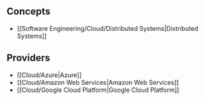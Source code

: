 ## Concepts

- [[Software Engineering/Cloud/Distributed Systems|Distributed Systems]]

## Providers

- [[Cloud/Azure|Azure]]
- [[Cloud/Amazon Web Services|Amazon Web Services]]
- [[Cloud/Google Cloud Platform|Google Cloud Platform]]